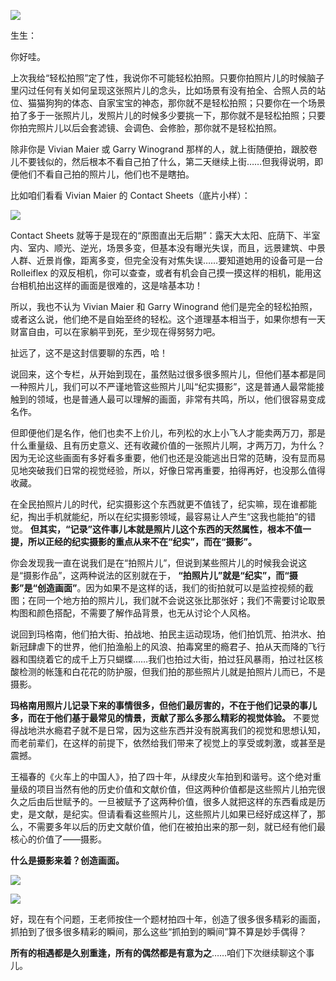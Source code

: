 [![](https://static001.geekbang.org/resource/image/3e/04/3e8b2bc3418a93866743a70d0edd8d04.jpg?wh=750x360)](http://time.geekbang.org/column/article/501250)

生生：

你好哇。

上次我给“轻松拍照”定了性，我说你不可能轻松拍照。只要你拍照片儿的时候脑子里闪过任何有关如何呈现这张照片儿的念头，比如场景有没有拍全、合照人员的站位、猫猫狗狗的体态、自家宝宝的神态，那你就不是轻松拍照；只要你在一个场景拍了多于一张照片儿，发照片儿的时候多少要挑一下，那你就不是轻松拍照；只要你拍完照片儿以后会套滤镜、会调色、会修脸，那你就不是轻松拍照。

除非你是 Vivian Maier 或 Garry Winogrand 那样的人，就上街随便拍，跟胶卷儿不要钱似的，然后根本不看自己拍了什么，第二天继续上街……但我得说明，即便他们不看自己拍的照片儿，他们也不是瞎拍。

比如咱们看看 Vivian Maier 的 Contact Sheets（底片小样）：

![](https://static001.geekbang.org/resource/image/86/22/86bca8af412e4c7fafa3a050c8798422.jpeg?wh=1400x1025)

Contact Sheets 就等于是现在的“原图直出无后期”：露天大太阳、庇荫下、半室内、室内、顺光、逆光，场景多变，但基本没有曝光失误，而且，远景建筑、中景人群、近景肖像，距离多变，但完全没有对焦失误……要知道她用的设备可是一台 Rolleiflex 的双反相机，你可以查查，或者有机会自己摸一摸这样的相机，能用这台相机拍出这样的画面是很难的，这是啥基本功！

所以，我也不认为 Vivian Maier 和 Garry Winogrand 他们是完全的轻松拍照，或者这么说，他们绝不是自始至终的轻松。这个道理基本相当于，如果你想有一天财富自由，可以在家躺平到死，至少现在得努努力吧。

扯远了，这不是这封信要聊的东西，哈！

说回来，这个专栏，从开始到现在，虽然贴过很多很多照片儿，但他们基本都是同一种照片儿，我们可以不严谨地管这些照片儿叫“纪实摄影”，这是普通人最常能接触到的领域，也是普通人最可以理解的画面，非常有共鸣，所以，他们很容易变成名作。

但即便他们是名作，他们也卖不上价儿，布列松的水上小飞人才能卖两万刀，那是什么重量级、且有历史意义、还有收藏价值的一张照片儿啊，才两万刀，为什么？因为无论这些画面有多好看多重要，他们也还是没能逃出日常的范畴，没有显而易见地突破我们日常的视觉经验，所以，好像日常再重要，拍得再好，也没那么值得收藏。

在全民拍照片儿的时代，纪实摄影这个东西就更不值钱了，纪实嘛，现在谁都能纪，掏出手机就能纪，所以在纪实摄影领域，最容易让人产生“这我也能拍”的错觉。 **但其实，“记录”这件事儿本就是照片儿这个东西的天然属性，根本不值一提，所以正经的纪实摄影的重点从来不在“纪实”，而在“摄影”。**

你会发现我一直在说我们是在“拍照片儿”，但说到某些照片儿的时候我会说这是“摄影作品”，这两种说法的区别就在于， **“拍照片儿”就是“纪实”，而“摄影”是“创造画面”**。因为如果不是这样的话，我们的街拍就可以是监控视频的截图；在同一个地方拍的照片儿，我们就不会说这张比那张好；我们不需要讨论取景构图和颜色搭配，不需要了解作品背景，也无从讨论个人风格。

说回到玛格南，他们拍大街、拍战地、拍民主运动现场，他们拍饥荒、拍洪水、拍新冠肆虐下的世界，他们拍渔船上的风浪、拍毒窝里的瘾君子、拍从天而降的飞行器和围绕着它的成千上万只蝴蝶……我们也拍过大街，拍过狂风暴雨，拍过社区核酸检测的帐篷和白花花的防护服，但我们拍的那些照片儿就是拍照片儿而已，不是摄影。

**玛格南用照片儿记录下来的事情很多，但他们最厉害的，不在于他们记录的事儿多，而在于他们基于最常见的情景，贡献了那么多那么精彩的视觉体验。** 不要觉得战地洪水瘾君子就不是日常，因为这些东西并没有脱离我们的视觉和思想认知，而老前辈们，在这样的前提下，依然给我们带来了视觉上的享受或刺激，或甚至是震撼。

王福春的《火车上的中国人》，拍了四十年，从绿皮火车拍到和谐号。这个绝对重量级的项目当然有他的历史价值和文献价值，但这两种价值都是这些照片儿拍完很久之后由后世赋予的。一旦被赋予了这两种价值，很多人就把这样的东西看成是历史，是文献，是纪实。但请看看这些照片儿，这些照片儿如果已经好成这样了，那么，不需要多年以后的历史文献价值，他们在被拍出来的那一刻，就已经有他们最核心的价值了——摄影。

**什么是摄影来着？创造画面。**

![](https://static001.geekbang.org/resource/image/91/75/91d2706f4914c369d5e80be6cddb0175.jpg?wh=4049x2753)

![](https://static001.geekbang.org/resource/image/8c/b5/8c735943ab81137c3a814f7e6a23c8b5.jpg?wh=4033x2984)

好，现在有个问题，王老师按住一个题材拍四十年，创造了很多很多精彩的画面，抓拍到了很多很多精彩的瞬间，那么这些“抓拍到的瞬间”算不算是妙手偶得？

**所有的相遇都是久别重逢，所有的偶然都是有意为之**……咱们下次继续聊这个事儿。
